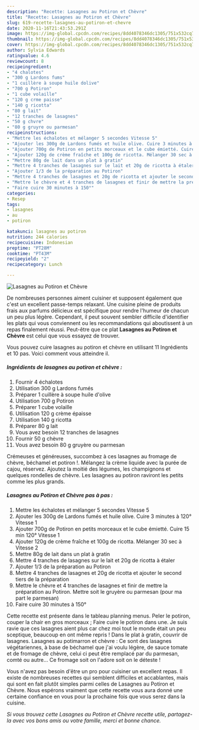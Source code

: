 ```yaml
---
description: "Recette: Lasagnes au Potiron et Chèvre"
title: "Recette: Lasagnes au Potiron et Chèvre"
slug: 619-recette-lasagnes-au-potiron-et-chevre
date: 2020-11-16T21:43:53.291Z
image: https://img-global.cpcdn.com/recipes/8dd4078346dc1305/751x532cq70/lasagnes-au-potiron-et-chevre-photo-principale-de-la-recette.jpg
thumbnail: https://img-global.cpcdn.com/recipes/8dd4078346dc1305/751x532cq70/lasagnes-au-potiron-et-chevre-photo-principale-de-la-recette.jpg
cover: https://img-global.cpcdn.com/recipes/8dd4078346dc1305/751x532cq70/lasagnes-au-potiron-et-chevre-photo-principale-de-la-recette.jpg
author: Sylvia Edwards
ratingvalue: 4.6
reviewcount: 8
recipeingredient:
- "4 chalotes"
- "300 g Lardons fums"
- "1 cuillère à soupe huile dolive"
- "700 g Potiron"
- "1 cube volaille"
- "120 g crme paisse"
- "140 g ricotta"
- "80 g lait"
- "12 tranches de lasagnes"
- "50 g chvre"
- "80 g gruyre ou parmesan"
recipeinstructions:
- "Mettre les échalotes et mélanger 5 secondes Vitesse 5"
- "Ajouter les 300g de Lardons fumés et huile olive. Cuire 3 minutes à 120° Vitesse 1"
- "Ajouter 700g de Potiron en petits morceaux et le cube émietté. Cuire 15 min 120° Vitesse 1"
- "Ajouter 120g de crème fraîche et 100g de ricotta. Mélanger 30 sec à Vitesse 2"
- "Mettre 80g de lait dans un plat à gratin"
- "Mettre 4 tranches de lasagnes sur le lait et 20g de ricotta à étaler"
- "Ajouter 1/3 de la préparation au Potiron"
- "Mettre 4 tranches de lasagnes et 20g de ricotta et ajouter le second tiers de la préparation"
- "Mettre le chèvre et 4 tranches de lasagnes et finir de mettre la préparation au Potiron. Mettre soit le gruyère ou parmesan (pour ma part le parmesan)"
- "Faire cuire 30 minutes à 150°"
categories:
- Resep
tags:
- lasagnes
- au
- potiron

katakunci: lasagnes au potiron 
nutrition: 244 calories
recipecuisine: Indonesian
preptime: "PT28M"
cooktime: "PT43M"
recipeyield: "2"
recipecategory: Lunch

---
```



![Lasagnes au Potiron et Chèvre](https://img-global.cpcdn.com/recipes/8dd4078346dc1305/751x532cq70/lasagnes-au-potiron-et-chevre-photo-principale-de-la-recette.jpg)

De nombreuses personnes aiment cuisiner et supposent également que c'est un excellent passe-temps relaxant. Une cuisine pleine de produits frais aux parfums délicieux est spécifique pour rendre l'humeur de chacun un peu plus légère. Cependant, il peut souvent sembler difficile d'identifier les plats qui vous conviennent ou les recommandations qui aboutissent à un repas finalement réussi. Peut-être que ce plat <strong> Lasagnes au Potiron et Chèvre </strong> est celui que vous essayez de trouver.

<!--inarticleads1-->

Vous pouvez cuire lasagnes au potiron et chèvre en utilisant 11 Ingrédients et 10 pas. Voici comment vous atteindre il.

##### Ingrédients de lasagnes au potiron et chèvre :

1. Fournir 4 échalotes
1. Utilisation 300 g Lardons fumés
1. Préparer 1 cuillère à soupe huile d&#39;olive
1. Utilisation 700 g Potiron
1. Préparer 1 cube volaille
1. Utilisation 120 g crème épaisse
1. Utilisation 140 g ricotta
1. Préparer 80 g lait
1. Vous avez besoin 12 tranches de lasagnes
1. Fournir 50 g chèvre
1. Vous avez besoin 80 g gruyère ou parmesan


Crémeuses et généreuses, succombez à ces lasagnes au fromage de chèvre, béchamel et potiron !. Mélangez la crème liquide avec la purée de cajou, réservez. Ajoutez la moitié des légumes, les champignons et quelques rondelles de chèvre. Les lasagnes au potiron raviront les petits comme les plus grands. 

<!--inarticleads2-->

##### Lasagnes au Potiron et Chèvre pas à pas :

1. Mettre les échalotes et mélanger 5 secondes Vitesse 5
1. Ajouter les 300g de Lardons fumés et huile olive. Cuire 3 minutes à 120° Vitesse 1
1. Ajouter 700g de Potiron en petits morceaux et le cube émietté. Cuire 15 min 120° Vitesse 1
1. Ajouter 120g de crème fraîche et 100g de ricotta. Mélanger 30 sec à Vitesse 2
1. Mettre 80g de lait dans un plat à gratin
1. Mettre 4 tranches de lasagnes sur le lait et 20g de ricotta à étaler
1. Ajouter 1/3 de la préparation au Potiron
1. Mettre 4 tranches de lasagnes et 20g de ricotta et ajouter le second tiers de la préparation
1. Mettre le chèvre et 4 tranches de lasagnes et finir de mettre la préparation au Potiron. Mettre soit le gruyère ou parmesan (pour ma part le parmesan)
1. Faire cuire 30 minutes à 150°


Cette recette est présente dans le tableau planning menus. Peler le potiron, couper la chair en gros morceaux ; Faire cuire le potiron dans une. Je suis ravie que ces lasagnes aient plus car chez moi tout le monde était un peu sceptique, beaucoup en ont même repris ! Dans le plat à gratin, couvrir de lasagnes. Lasagnes au potimarron et chèvre : Ce sont des lasagnes végétariennes, à base de béchamel que j&#39;ai voulu légère, de sauce tomate et de fromage de chèvre, celui ci peut être remplacé par du parmesan, comté ou autre… Ce fromage soit on l&#39;adore soit on le déteste ! 

<!--inarticleads1-->

<p>
Vous n'avez pas besoin d'être un pro pour cuisiner un excellent repas. Il existe de nombreuses recettes qui semblent difficiles et accablantes, mais qui sont en fait plutôt simples parmi celles de Lasagnes au Potiron et Chèvre. Nous espérons vraiment que cette recette vous aura donné une certaine confiance en vous pour la prochaine fois que vous serez dans la cuisine.
</p>

<p>
<i>Si vous trouvez cette Lasagnes au Potiron et Chèvre recette utile, partagez-la avec vos bons amis ou votre famille, merci et bonne chance.</i>
</p>
